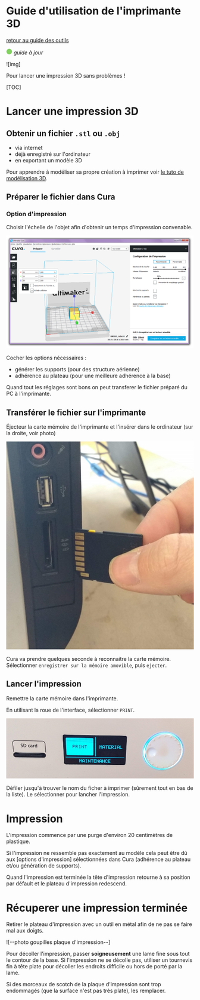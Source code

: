 # Guide d'utilisation de l'imprimante 3D

[retour au guide des outils](../outils.md)

![--état de l'écriture--](../imgplaceholder/balise_verte.png) *guide à jour*

![img]

Pour lancer une impression 3D sans problèmes !



[TOC]

# Lancer une impression 3D

## Obtenir un fichier `.stl` ou `.obj`

- via internet
- déjà enregistré sur l'ordinateur
- en exportant un modèle 3D



Pour apprendre à modéliser sa propre création à imprimer voir [le tuto de modélisation 3D](../faire/modelisation.md).



## Préparer le fichier dans Cura

### Option d'impression

Choisir l'échelle de l'objet afin d'obtenir un temps d'impression convenable.

![interface Cura echelle](img/imprimante3d/cura_echelle.png)

Cocher les options nécessaires :

- générer les supports (pour des structure aérienne)
- adhérence au plateau (pour une meilleure adhérence à la base)

Quand tout les réglages sont bons on peut transferer le fichier préparé du PC à l'imprimante.



## Transférer le fichier sur l'imprimante

Éjecteur la carte mémoire de l'imprimante et l'insérer dans le ordinateur (sur la droite, voir photo)

![photo insertion carte PC](img/imprimante3d/imp3d_sd-pc.jpg)

Cura va prendre quelques seconde à reconnaitre la carte mémoire. Sélectionner `enregistrer sur la mémoire amovible`, puis `ejecter`.



## Lancer l'impression

Remettre la carte mémoire dans l'imprimante.

En utilisant la roue de l'interface, sélectionner `PRINT`.

![interface imprimante 3D](img/imprimante3d/imp3d_interface-print.jpg)

Défiler  jusqu'à trouver le nom du ficher à imprimer (sûrement tout en bas de la  liste). Le sélectionner pour lancher l'impression.



# Impression

L'impression commence par une purge d'environ 20 centimètres de plastique.

Si l'impression ne ressemble pas exactement au modèle cela peut être dû aux [options d'impression] sélectionnées dans Cura (adhérence au plateau et/ou génération de supports).

Quand l'impression est terminée la tête d'impression retourne à sa position par défault et le plateau d'impression redescend.



# Récuperer une impression terminée

Retirer le plateau d'impression avec un outil en métal afin de ne pas se faire mal aux doigts.

![--photo goupilles plaque d'impression--]

Pour décoller l'impression, passer **soigneusement**  une lame fine sous tout le contour de la base. Si l'impression ne se  décolle pas, utiliser un tournevis fin à tête plate pour décoller les  endroits difficile ou hors de porté par la lame.

Si des morceaux de scotch de la plaque d'impression sont trop endommagés (que la surface n'est pas très plate), les remplacer.
